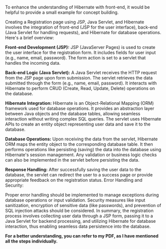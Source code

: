 To enhance the understanding of Hibernate with front-end, it would be helpful to provide a small example for concept building.

Creating a Registration page using JSP, Java Servlet, and Hibernate involves the integration of front-end (JSP for the user interface), back-end (Java Servlet for handling requests), and Hibernate for database operations. Here's a brief overview:

**Front-end Development (JSP):**
JSP (JavaServer Pages) is used to create the user interface for the registration form. It includes fields for user input (e.g., name, email, password).
The form action is set to a servlet that handles the incoming data.

**Back-end Logic (Java Servlet):**
A Java Servlet receives the HTTP request from the JSP page upon form submission.
The servlet retrieves the data submitted through the form (e.g., name, email, password).
It interacts with Hibernate to perform CRUD (Create, Read, Update, Delete) operations on the database.

**Hibernate Integration:**
Hibernate is an Object-Relational Mapping (ORM) framework used for database operations.
It provides an abstraction layer between Java objects and the database tables, allowing seamless interaction without writing complex SQL queries.
The servlet uses Hibernate APIs to create an entity object representing user data and save it to the database.

**Database Operations:**
Upon receiving the data from the servlet, Hibernate ORM maps the entity object to the corresponding database table.
It then performs operations like persisting (saving) the data into the database using Hibernate's session management.
Any validation or business logic checks can also be implemented in the servlet before persisting the data.

**Response Handling:**
After successfully saving the user data to the database, the servlet can redirect the user to a success page or provide appropriate feedback on the registration status.
Error Handling and Security:

Proper error handling should be implemented to manage exceptions during database operations or input validation.
Security measures like input sanitization, encryption of sensitive data (like passwords), and prevention of SQL injection attacks should be considered.
In summary, the registration process involves collecting user data through a JSP form, passing it to a Java Servlet for backend processing, and utilizing Hibernate for database interaction, thus enabling seamless data persistence into the database.

**For a better understanding, you can refer to my PDF, as I have mentioned all the steps individually.**
